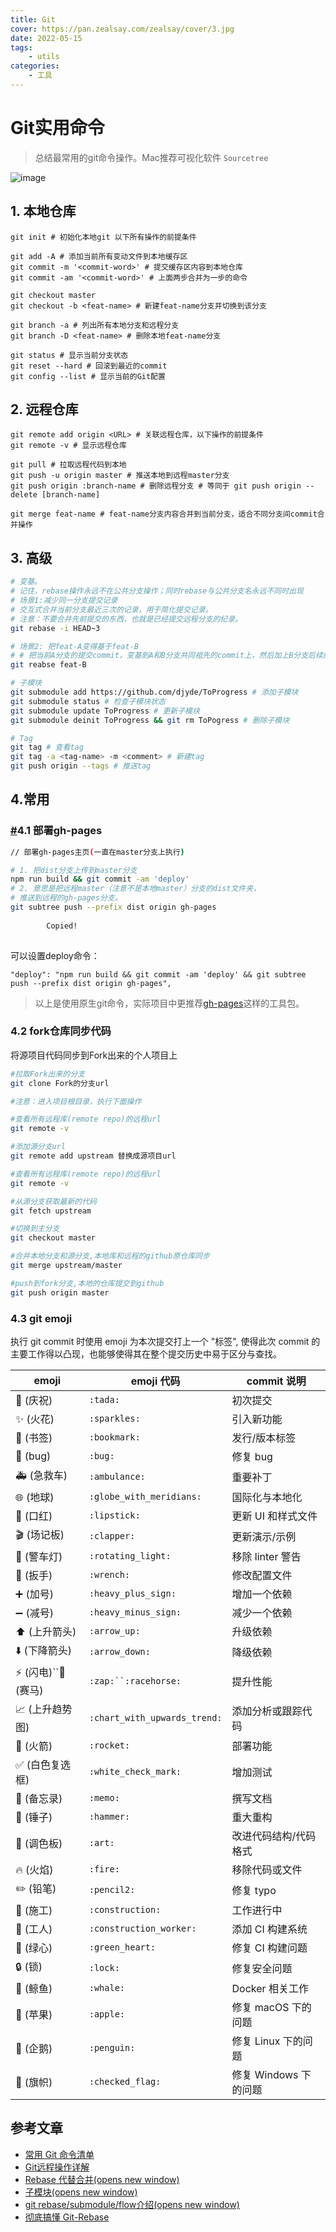 ```yaml
---
title: Git
cover: https://pan.zealsay.com/zealsay/cover/3.jpg
date: 2022-05-15
tags:
    - utils
categories:
    - 工具
---
```

# Git实用命令

> 总结最常用的git命令操作。Mac推荐可视化软件 `Sourcetree`

![image](https://user-images.githubusercontent.com/6310131/43519854-8b1ed5c4-95c3-11e8-931f-2754963333d2.png)

## 1. 本地仓库

```shell
git init # 初始化本地git 以下所有操作的前提条件

git add -A # 添加当前所有变动文件到本地缓存区
git commit -m '<commit-word>' # 提交缓存区内容到本地仓库
git commit -am '<commit-word>' # 上面两步合并为一步的命令

git checkout master
git checkout -b <feat-name> # 新建feat-name分支并切换到该分支

git branch -a # 列出所有本地分支和远程分支
git branch -D <feat-name> # 删除本地feat-name分支

git status # 显示当前分支状态
git reset --hard # 回滚到最近的commit
git config --list # 显示当前的Git配置
```

## 2. 远程仓库

```shell
git remote add origin <URL> # 关联远程仓库，以下操作的前提条件
git remote -v # 显示远程仓库

git pull # 拉取远程代码到本地
git push -u origin master # 推送本地到远程master分支
git push origin :branch-name # 删除远程分支 # 等同于 git push origin --delete [branch-name]

git merge feat-name # feat-name分支内容合并到当前分支，适合不同分支间commit合并操作
```

## 3. 高级

```bash
# 变基。
# 记住，rebase操作永远不在公共分支操作；同时rebase与公共分支名永远不同时出现
# 场景1:减少同一分支提交记录
# 交互式合并当前分支最近三次的记录，用于简化提交记录。
# 注意：不要合并先前提交的东西，也就是已经提交远程分支的纪录。
git rebase -i HEAD~3

# 场景2: 把feat-A变得基于feat-B
# # 把当前A分支的提交commit，变基到A和B分支共同祖先的commit上，然后加上B分支后续的commit。
git reabse feat-B

# 子模块
git submodule add https://github.com/djyde/ToProgress # 添加子模块
git submodule status # 检查子模块状态
git submodule update ToProgress # 更新子模块
git submodule deinit ToProgress && git rm ToPogress # 删除子模块

# Tag
git tag # 查看tag
git tag -a <tag-name> -m <comment> # 新建tag
git push origin --tags # 推送tag
```

## 4.常用

### [#](https://lq782655835.github.io/blogs/tools/git-command.html#_4-1-%E9%83%A8%E7%BD%B2gh-pages)4.1 部署gh-pages

```bash
// 部署gh-pages主页(一直在master分支上执行)

# 1. 把dist分支上传到master分支
npm run build && git commit -am 'deploy'
# 2. 意思是把远程master（注意不是本地master）分支的dist文件夹，
# 推送到远程的gh-pages分支。
git subtree push --prefix dist origin gh-pages
 
        Copied!
  
```

可以设置deploy命令：

```shell
"deploy": "npm run build && git commit -am 'deploy' && git subtree push --prefix dist origin gh-pages",
```

> 以上是使用原生git命令，实际项目中更推荐[gh-pages](https://lq782655835.github.io/blogs/tools/git-command.html)这样的工具包。

### 4.2 fork仓库同步代码

将源项目代码同步到Fork出来的个人项目上

```sh
#拉取Fork出来的分支
git clone Fork的分支url

#注意：进入项目根目录，执行下面操作

#查看所有远程库(remote repo)的远程url
git remote -v

#添加源分支url
git remote add upstream 替换成源项目url

#查看所有远程库(remote repo)的远程url
git remote -v

#从源分支获取最新的代码
git fetch upstream

#切换到主分支
git checkout master

#合并本地分支和源分支,本地库和远程的github原仓库同步
git merge upstream/master

#push到fork分支,本地的仓库提交到github
git push origin master
```

### 4.3 git emoji

执行 git commit 时使用 emoji 为本次提交打上一个 "标签", 使得此次 commit 的主要工作得以凸现，也能够使得其在整个提交历史中易于区分与查找。

| emoji                  | emoji 代码                     | commit 说明           |
| ---------------------- | ------------------------------ | --------------------- |
| 🎉 (庆祝)              | `:tada:`                     | 初次提交              |
| ✨ (火花)              | `:sparkles:`                 | 引入新功能            |
| 🔖 (书签)              | `:bookmark:`                 | 发行/版本标签         |
| 🐛 (bug)               | `:bug:`                      | 修复 bug              |
| 🚑 (急救车)            | `:ambulance:`                | 重要补丁              |
| 🌐 (地球)              | `:globe_with_meridians:`     | 国际化与本地化        |
| 💄 (口红)              | `:lipstick:`                 | 更新 UI 和样式文件    |
| 🎬 (场记板)            | `:clapper:`                  | 更新演示/示例         |
| 🚨 (警车灯)            | `:rotating_light:`           | 移除 linter 警告      |
| 🔧 (扳手)              | `:wrench:`                   | 修改配置文件          |
| ➕ (加号)              | `:heavy_plus_sign:`          | 增加一个依赖          |
| ➖ (减号)              | `:heavy_minus_sign:`         | 减少一个依赖          |
| ⬆️ (上升箭头)        | `:arrow_up:`                 | 升级依赖              |
| ⬇️ (下降箭头)        | `:arrow_down:`               | 降级依赖              |
| ⚡️ (闪电)``🐎 (赛马) | `:zap:``:racehorse:`         | 提升性能              |
| 📈 (上升趋势图)        | `:chart_with_upwards_trend:` | 添加分析或跟踪代码    |
| 🚀 (火箭)              | `:rocket:`                   | 部署功能              |
| ✅ (白色复选框)        | `:white_check_mark:`         | 增加测试              |
| 📝 (备忘录)            | `:memo:`                     | 撰写文档              |
| 🔨 (锤子)              | `:hammer:`                   | 重大重构              |
| 🎨 (调色板)            | `:art:`                      | 改进代码结构/代码格式 |
| 🔥 (火焰)              | `:fire:`                     | 移除代码或文件        |
| ✏️ (铅笔)            | `:pencil2:`                  | 修复 typo             |
| 🚧 (施工)              | `:construction:`             | 工作进行中            |
| 👷 (工人)              | `:construction_worker:`      | 添加 CI 构建系统      |
| 💚 (绿心)              | `:green_heart:`              | 修复 CI 构建问题      |
| 🔒 (锁)                | `:lock:`                     | 修复安全问题          |
| 🐳 (鲸鱼)              | `:whale:`                    | Docker 相关工作       |
| 🍎 (苹果)              | `:apple:`                    | 修复 macOS 下的问题   |
| 🐧 (企鹅)              | `:penguin:`                  | 修复 Linux 下的问题   |
| 🏁 (旗帜)              | `:checked_flag:`             | 修复 Windows 下的问题 |

## 参考文章

* [常用 Git 命令清单](http://www.ruanyifeng.com/blog/2015/12/git-cheat-sheet.html)
* [Git远程操作详解](http://www.ruanyifeng.com/blog/2014/06/git_remote.html)
* [Rebase 代替合并(opens new window)](https://www.git-tower.com/learn/git/ebook/cn/command-line/advanced-topics/rebase#start)
* [子模块(opens new window)](https://www.git-tower.com/learn/git/ebook/cn/command-line/advanced-topics/submodules#start)
* [git rebase/submodule/flow介绍(opens new window)](https://yrq110.me/post/tool/git-rebase-submodule-and-flow/)
* [彻底搞懂 Git-Rebase](http://jartto.wang/2018/12/11/git-rebase/)
